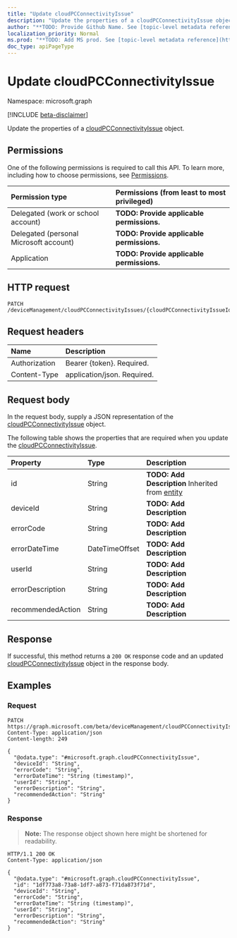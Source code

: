 ```yaml
---
title: "Update cloudPCConnectivityIssue"
description: "Update the properties of a cloudPCConnectivityIssue object."
author: "**TODO: Provide Github Name. See [topic-level metadata reference](https://msgo.azurewebsites.net/add/document/guidelines/metadata.html#topic-level-metadata)**"
localization_priority: Normal
ms.prod: "**TODO: Add MS prod. See [topic-level metadata reference](https://msgo.azurewebsites.net/add/document/guidelines/metadata.html#topic-level-metadata)**"
doc_type: apiPageType
---
```


# Update cloudPCConnectivityIssue
Namespace: microsoft.graph

[!INCLUDE [beta-disclaimer](../../includes/beta-disclaimer.md)]

Update the properties of a [cloudPCConnectivityIssue](../resources/intune-cloudpcconnectivityissue.md) object.

## Permissions
One of the following permissions is required to call this API. To learn more, including how to choose permissions, see [Permissions](/graph/permissions-reference).

|Permission type|Permissions (from least to most privileged)|
|:---|:---|
|Delegated (work or school account)|**TODO: Provide applicable permissions.**|
|Delegated (personal Microsoft account)|**TODO: Provide applicable permissions.**|
|Application|**TODO: Provide applicable permissions.**|

## HTTP request

<!-- {
  "blockType": "ignored"
}
-->
``` http
PATCH /deviceManagement/cloudPCConnectivityIssues/{cloudPCConnectivityIssueId}
```

## Request headers
|Name|Description|
|:---|:---|
|Authorization|Bearer {token}. Required.|
|Content-Type|application/json. Required.|

## Request body
In the request body, supply a JSON representation of the [cloudPCConnectivityIssue](../resources/intune-cloudpcconnectivityissue.md) object.

The following table shows the properties that are required when you update the [cloudPCConnectivityIssue](../resources/intune-cloudpcconnectivityissue.md).

|Property|Type|Description|
|:---|:---|:---|
|id|String|**TODO: Add Description** Inherited from [entity](../resources/entity.md)|
|deviceId|String|**TODO: Add Description**|
|errorCode|String|**TODO: Add Description**|
|errorDateTime|DateTimeOffset|**TODO: Add Description**|
|userId|String|**TODO: Add Description**|
|errorDescription|String|**TODO: Add Description**|
|recommendedAction|String|**TODO: Add Description**|



## Response

If successful, this method returns a `200 OK` response code and an updated [cloudPCConnectivityIssue](../resources/intune-cloudpcconnectivityissue.md) object in the response body.

## Examples

### Request
<!-- {
  "blockType": "request",
  "name": "update_cloudpcconnectivityissue"
}
-->
``` http
PATCH https://graph.microsoft.com/beta/deviceManagement/cloudPCConnectivityIssues/{cloudPCConnectivityIssueId}
Content-Type: application/json
Content-length: 249

{
  "@odata.type": "#microsoft.graph.cloudPCConnectivityIssue",
  "deviceId": "String",
  "errorCode": "String",
  "errorDateTime": "String (timestamp)",
  "userId": "String",
  "errorDescription": "String",
  "recommendedAction": "String"
}
```


### Response
>**Note:** The response object shown here might be shortened for readability.
<!-- {
  "blockType": "response",
  "truncated": true
}
-->
``` http
HTTP/1.1 200 OK
Content-Type: application/json

{
  "@odata.type": "#microsoft.graph.cloudPCConnectivityIssue",
  "id": "1df773a8-73a8-1df7-a873-f71da873f71d",
  "deviceId": "String",
  "errorCode": "String",
  "errorDateTime": "String (timestamp)",
  "userId": "String",
  "errorDescription": "String",
  "recommendedAction": "String"
}
```

